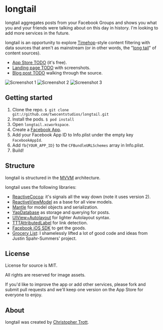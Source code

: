 # longtail

longtail aggregates posts from your Facebook Groups and shows you what you and your friends were talking about on this day in history. I'm looking to add more services in the future.

longtail is an opportunity to explore [Timehop](http://timehop/com)-style content filtering with data sources that aren't as mainstream (or in other words, the "[long tail](http://en.wikipedia.org/wiki/Long_tail)" of content sources).

* [App Store TODO](https://itunes.apple.com/us/app/) (it's free).
* [Landing page TODO](http://twocentstudios.com/apps/longtail/) with screenshots.
* [Blog post TODO](http://twocentstudios.com/blog/) walking through the source.

![Screenshot 1](http://twocentstudios.com/apps/longtail/img/image1.png)
![Screenshot 2](http://twocentstudios.com/apps/longtail/img/image2.png)
![Screenshot 3](http://twocentstudios.com/apps/longtail/img/image3.png)

## Getting started

1. Clone the repo. `$ git clone git://github.com/twocentstudios/longtail.git`
1. Install the pods. `$ pod install`
1. Open `longtail.xcworkspace`.
1. Create a [Facebook App](https://developers.facebook.com/apps).
1. Add your Facebook App ID to Info.plist under the empty key `FacebookAppId`.
1. Add `fb{YOUR_APP_ID}` to the `CFBundleURLSchemes` array in Info.plist.
1. Build!

## Structure

longtail is structured in the [MVVM](http://en.wikipedia.org/wiki/Model_View_ViewModel) architecture.

longtail uses the following libraries:

* [ReactiveCocoa](https://github.com/ReactiveCocoa/ReactiveCocoa): it's signals all the way down (note it uses version 2).
* [ReactiveViewModel](https://github.com/ReactiveCocoa/ReactiveViewModel) as a base for all view models.
* [Mantle](https://github.com/Mantle/Mantle) for model objects and serialization.
* [YapDatabase](https://github.com/yaptv/YapDatabase) as storage and querying for posts.
* [UIView+Autolayout](https://github.com/smileyborg/UIView-AutoLayout) for lighter Autolayout syntax.
* [TTTAttributedLabel](https://github.com/smileyborg/UIView-AutoLayout) for link detection.
* [Facebook iOS SDK](https://github.com/facebook/facebook-ios-sdk) to get the goods.
* [Grocery List](https://github.com/jspahrsummers/GroceryList): I shamelessly lifted a lot of good code and ideas from Justin Spahr-Summers' project.

## License

License for source is MIT.

All rights are reserved for image assets.

If you'd like to improve the app or add other services, please fork and submit pull requests and we'll keep one version on the App Store for everyone to enjoy.

## About

longtail was created by [Christopher Trott](http://twitter.com/twocentstudios).